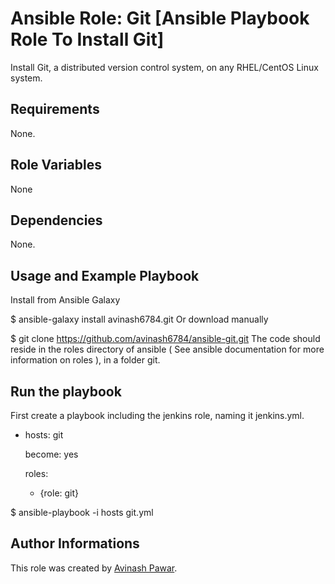 # Ansible Role: Git [Ansible Playbook Role To Install Git]

Install Git, a distributed version control system, on any RHEL/CentOS Linux system.

## Requirements

None.

## Role Variables
None

## Dependencies

None.

## Usage and Example Playbook

Install from Ansible Galaxy

$ ansible-galaxy install avinash6784.git
Or download manually

$ git clone https://github.com/avinash6784/ansible-git.git 
The code should reside in the roles directory of ansible ( See ansible documentation for more information on roles ), in a folder git.

## Run the playbook

First create a playbook including the jenkins role, naming it jenkins.yml.

- hosts: git

  become: yes

  roles:
    - {role: git}


$ ansible-playbook -i hosts git.yml


## Author Informations

This role was created by [Avinash Pawar](https://github.com/avinash6784/ansible-git).
